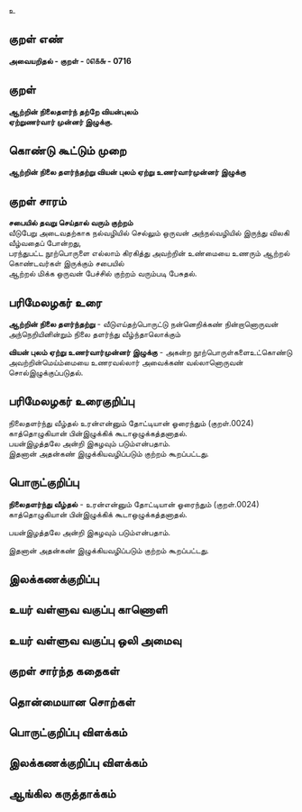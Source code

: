 உ

## குறள் எண் 

**அவையறிதல் - குறள் - ௦௭௧௬ - 0716**  

## குறள் 

**ஆற்றின் நிலைதளர்ந் தற்றே வியன்புலம்  
ஏற்றுணர்வார் முன்னர் இழுக்கு.**  

## கொண்டு கூட்டும் முறை

**ஆற்றின் நிலை தளர்ந்தற்று வியன் புலம் ஏற்று உணர்வார்முன்னர் இழுக்கு**  

## குறள் சாரம் 

**சபையில் தவறு செய்தால் வரும் குற்றம்**  
வீடுபேறு அடைவதற்காக நல்வழியில் செல்லும் ஒருவன் அந்நல்வழியில் இருந்து விலகி வீழ்வதைப் போன்றது,  
பரந்துபட்ட நூற்பொருளை எல்லாம் கிரகித்து அவற்றின் உண்மையை உணரும் ஆற்றல் கொண்டவர்கள் இருக்கும் சபையில்  
ஆற்றல் மிக்க ஒருவன் பேச்சில் குற்றம் வரும்படி பேசுதல்.  

## பரிமேலழகர் உரை

**ஆற்றின் நிலை தளர்ந்தற்று** - வீடுஎய்தற்பொருட்டு நன்னெறிக்கண் நின்றானொருவன் அந்நெறியினின்றும் நிலை தளர்ந்து வீழ்ந்தாலொக்கும்  

**வியன் புலம் ஏற்று உணர்வார்முன்னர் இழுக்கு** - அகன்ற நூற்பொருள்களைஉட்கொண்டு அவற்றின்மெய்ம்மையை உணரவல்லார் அவைக்கண் வல்லானொருவன் சொல்இழுக்குப்படுதல். 

## பரிமேலழகர் உரைகுறிப்பு   

நிலைதளர்ந்து வீழ்தல் உரன்என்னும் தோட்டியான் ஓரைந்தும் (குறள்.0024) காத்தொழுகியான் பின்இழுக்கிக் கூடாஒழுக்கத்தனாதல்.  
பயன்இழத்தலே அன்றி இகழவும் படும்என்பதாம்.  
இதனான் அதன்கண் இழுக்கியவழிப்படும் குற்றம் கூறப்பட்டது.    

## பொருட்குறிப்பு 

**நிலைதளர்ந்து வீழ்தல்** - உரன்என்னும் தோட்டியான் ஓரைந்தும் (குறள்.0024) காத்தொழுகியான் பின்இழுக்கிக் கூடாஒழுக்கத்தனாதல்.  

பயன்இழத்தலே அன்றி இகழவும் படும்என்பதாம்.  

இதனான் அதன்கண் இழுக்கியவழிப்படும் குற்றம் கூறப்பட்டது.    

## இலக்கணக்குறிப்பு  


## உயர் வள்ளுவ வகுப்பு காணொளி


## உயர் வள்ளுவ வகுப்பு ஒலி அமைவு 

 
## குறள் சார்ந்த கதைகள் 


## தொன்மையான சொற்கள்


## பொருட்குறிப்பு விளக்கம்


## இலக்கணக்குறிப்பு விளக்கம்


## ஆங்கில கருத்தாக்கம் 


